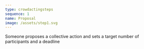 ```yaml
---
type: crowdactingsteps
sequence: 1
name: Proposal
image: /assets/step1.svg
---
```

Someone proposes a collective action and sets a target number of participants and a deadline
